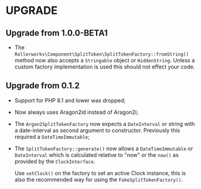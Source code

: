 UPGRADE
=======

## Upgrade from 1.0.0-BETA1

* The `Rollerworks\Component\SplitToken\SplitTokenFactory::fromString()` method
  now also accepts a `Stringable` object or `HiddenString`. Unless a custom factory
  implementation is used this should not effect your code.

## Upgrade from 0.1.2

* Support for PHP 8.1 and lower was dropped;

* Now always uses Aragon2id instead of Aragon2i;

* The `Argon2SplitTokenFactory` now expects a `DateInterval` or string with a date-interval
  as second argument to constructor. Previously this required a `DateTimeImmutable`;

* The `SplitTokenFactory::generate()` now allows a `DateTimeImmutable` or `DateInterval`
  which is calculated relative to "now" or the `now()` as provided by the `ClockInterface`.

  Use `setClock()` on the factory to set an active Clock instance, this is also the recommended
  way for using the `FakeSplitTokenFactory()`.
